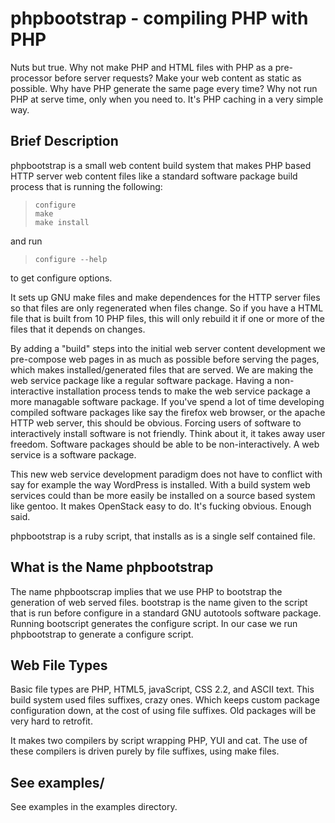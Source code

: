 phpbootstrap - compiling PHP with PHP
=====================================

Nuts but true.  Why not make PHP and HTML files with PHP as a
pre-processor before server requests?  Make your web content as static as
possible.  Why have PHP generate the same page every time?  Why not run
PHP at serve time, only when you need to.  It's PHP caching in a very
simple way.


## Brief Description

phpbootstrap is a small web content build system that makes PHP based HTTP
server web content files like a standard software package build process
that is running the following:

> ```
> configure
> make
> make install
> ```

and run

> ```
> configure --help
> ```

to get configure options.

It sets up GNU make files and make dependences for the HTTP server files
so that files are only regenerated when files change.  So if you have a
HTML file that is built from 10 PHP files, this will only rebuild it if
one or more of the files that it depends on changes.

By adding a "build" steps into the initial web server content development
we pre-compose web pages in as much as possible before serving the pages,
which makes installed/generated files that are served.  We are making the
web service package like a regular software package.  Having a
non-interactive installation process tends to make the web service package
a more managable software package.  If you've spend a lot of time
developing compiled software packages like say the firefox web browser, or
the apache HTTP web server, this should be obvious.  Forcing users of
software to interactively install software is not friendly.  Think about
it, it takes away user freedom.  Software packages should be able to be
non-interactively.  A web service is a software package.

This new web service development paradigm does not have to conflict with
say for example the way WordPress is installed.  With a build system web
services could than be more easily be installed on a source based system
like gentoo.  It makes OpenStack easy to do.  It's fucking obvious.
Enough said.

phpbootstrap is a ruby script, that installs as is a single self contained
file.


## What is the Name phpbootstrap

The name phpbootscrap implies that we use PHP to bootstrap the generation
of web served files.  bootstrap is the name given to the script that is
run before configure in a standard GNU autotools software package.
Running bootscript generates the configure script.  In our case we run
phpbootstrap to generate a configure script.


## Web File Types

Basic file types are PHP, HTML5, javaScript, CSS 2.2, and ASCII text.
This build system used files suffixes, crazy ones.  Which keeps custom
package configuration down, at the cost of using file suffixes.  Old
packages will be very hard to retrofit.

It makes two compilers by script wrapping PHP, YUI and cat.  The use of
these compilers is driven purely by file suffixes, using make files.


## See examples/

See examples in the examples directory.

